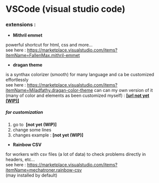 # VSCode (visual studio code)

### extensions : 

 - __Mithril emmet__

powerful shortcut for html, css and more...<br>
see here : https://marketplace.visualstudio.com/items?itemName=FallenMax.mithril-emmet

- __dragan theme__

is a synthax colorizer (smooth) for many language and ca be customized effortlessly<br>
see here : https://marketplace.visualstudio.com/items?itemName=Miladfathy.dragan-color-theme
can can my own version of it (many of color and elements as been customized myself) :
[**[url not yet (WIP)]**](http://google.com)

##### for customization 

1. go to &nbsp;**[not yet (WIP)]**
2. change some lines 
3. changes example : **[not yet (WIP)]**

- __Rainbow CSV__

for workers with csv files (a lot of data) to check problems directly in headers, etc... <br>
see here : https://marketplace.visualstudio.com/items?itemName=mechatroner.rainbow-csv<br>
(may installed by default)
